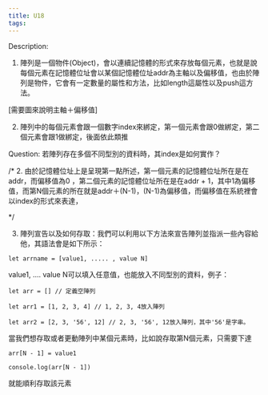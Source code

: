 ```yaml
---
title: U18
tags:
---
```


Description:
1. 陣列是一個物件(Object)，會以連續記憶體的形式來存放每個元素，也就是說每個元素在記憶體位址會以某個記憶體位址addr為主軸以及偏移值，也由於陣列是物件，它會有一定數量的屬性和方法，比如length這屬性以及push這方法。

[需要圖來說明主軸＋偏移值]

2. 陣列中的每個元素會跟一個數字index來綁定，第一個元素會跟0做綁定，第二個元素會跟1做綁定，後面依此類推

Question: 若陣列存在多個不同型別的資料時，其index是如何實作？



/*
2. 由於記憶體位址上是呈現第一點所述，第一個元素的記憶體位址所在是在addr，而偏移值為0 ，第二個元素的記憶體位址所在是在addr + 1，其中1為偏移值，而第N個元素的所在就是addr＋(N-1)，(N-1)為偏移值，而偏移值在系統裡會以index的形式來表達，

*/

3. 陣列宣告以及如何存取：我們可以利用以下方法來宣告陣列並指派一些內容給他，其語法會是如下所示：
```
let arrname = [value1, ..... , value N]
```

value1, .... value N可以填入任意值，也能放入不同型別的資料，例子：

```
let arr = [] // 定義空陣列

let arr1 = [1, 2, 3, 4] // 1, 2, 3, 4放入陣列
 
let arr2 = [2, 3, '56', 12] // 2, 3, '56', 12放入陣列，其中'56'是字串。
``` 


當我們想存取或者更動陣列中某個元素時，比如說存取第N個元素，只需要下達

```
arr[N - 1] = value1
```

```
console.log(arr[N - 1])
```

就能順利存取該元素

